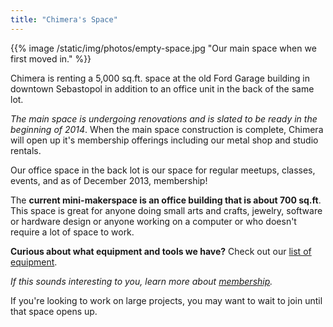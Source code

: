 ```yaml
---
title: "Chimera's Space"
---
```


{{% image /static/img/photos/empty-space.jpg "Our main space when we first moved in." %}}


Chimera is renting a 5,000 sq.ft. space at the old Ford Garage building in downtown Sebastopol in addition to an office unit in the back of the same lot.

*The main space is undergoing renovations and is slated to be ready in the beginning of 2014*. When the main space construction is complete, Chimera will open up it's membership offerings including our metal shop and studio rentals.

Our office space in the back lot is our space for regular meetups, classes, events, and as of December 2013, membership!

The **current mini-makerspace is an office building that is about 700 sq.ft**. This space is great for anyone doing small arts and crafts, jewelry, software or hardware design or anyone working on a computer or who doesn't require a lot of space to work. 

**Curious about what equipment and tools we have?** Check out our [list of equipment](/about/equipment/).

*If this sounds interesting to you, learn more about [membership](/membership/).*

If you're looking to work on large projects, you may want to wait to join until that space opens up.
